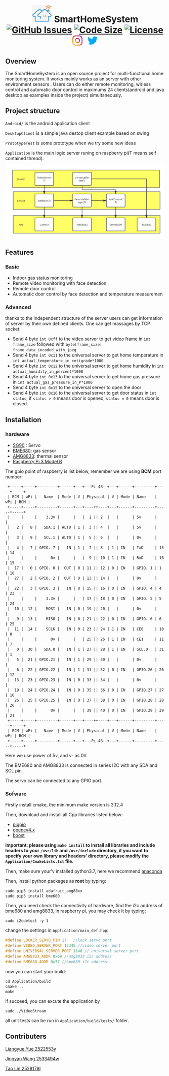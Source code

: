 <p align="center"></p>

<h1 align="center">
<img width="64" src="./images/imag.png">
  SmartHomeSystem
  <br>
  <a href="https://github.com/WayenVan/SmartHomeSystem/issues"><img src="https://img.shields.io/github/issues/WayenVan/SmartHomeSystem" alt="GitHub Issues"></a>
  <a href="https://img.shields.io/github/languages/code-size/WayenVan/SmartHomeSystem"><img src="https://img.shields.io/github/languages/code-size/WayenVan/SmartHomeSystem" alt="Code Size"></a>
  <a href="https://www.gnu.org/licenses/gpl-3.0.en.html"><img src="https://img.shields.io/github/license/healthyhomeuk/healthyhome" alt="License"></a>
  <br>
  <a href="https://www.instagram.com/smart_home_system123/"><img width="32" hspace="5" src="./images/instagram.svg"></img></a>
  <a href="https://twitter.com/home"><img width="32" hspace="5" src="./images/twitter.svg"></img></a>
<!--Icons made by https://www.freepik.com Freepik from "https://www.flaticon.com/-->
</h1> 

 ## Overview

The SmartHomeSystem is an open source project for multi-functional home monitoring system. It works mainly works as an server with other environment sensors . Users can do either remote monitoring, wirless control and automatic door control in maximums 24 clients(android and java desktop as examples inside the project) simultaneously.

## Project structure

`Android/` is the android application client

`DesktopClinet` is a simple java destop client example based on swing

`PrototypeTest` is some prototype when we try some new ideas

`Application` is the main logic server runing on raspberry pi(T means self contained thread):

<img src="./images/structure.svg" alt="structure"  />

## Features

### Basic

- Indoor gas status monitoring
- Remote video monitoring with face detection
- Remote door control
- Automatic door control by face detection and temperature measuremen

### Advanced

thanks to the independent structure of the server users can get information of server by their own defined clients. One can get massages by TCP socket:

- Send 4 byte `int 0xff`  to the video server to get video frame in `int frame_size`  followed with `byte[frame_size] frame_data_incoded_with_jpeg`
- Send 4 byte `int 0x11` to the universal server to get home temperature in `int actual_temperature_in cetigrade*1000`
- Send 4 byte `int 0x12` to the universal server to get home humidity in `int actual_humidity_in_percent*1000`
- Send 4 byte `int 0x13` to the universal server to get home gas pressure in `int actual_gas_pressure_in_P*1000`
- Send 4 byte `int 0x15` to the universal server to open the door
- Send 4 byte `int 0x16` to the universal server to get door status in `int status`, if `status > 0` means door is opened, `status = 0` means door is closed.

## Installation

### hardware

- [SG90](http://www.ee.ic.ac.uk/pcheung/teaching/DE1_EE/stores/sg90_datasheet.pdf) : Servo
- [BME680](https://www.bosch-sensortec.com/products/environmental-sensors/gas-sensors/bme680/): gas sensor
- [AMG8833](https://learn.adafruit.com/adafruit-amg8833-8x8-thermal-camera-sensor): thermal sensor
- [Raspberry Pi 3 Model B](https://www.raspberrypi.org/products/raspberry-pi-3-model-b/)

The gpio point of raspberry is list below, remember we are using **BCM** port number:

```shell
 +-----+-----+---------+------+---+---Pi 4B--+---+------+---------+-----+-----+
 | BCM | wPi |   Name  | Mode | V | Physical | V | Mode | Name    | wPi | BCM |
 +-----+-----+---------+------+---+----++----+---+------+---------+-----+-----+
 |     |     |    3.3v |      |   |  1 || 2  |   |      | 5v      |     |     |
 |   2 |   8 |   SDA.1 | ALT0 | 1 |  3 || 4  |   |      | 5v      |     |     |
 |   3 |   9 |   SCL.1 | ALT0 | 1 |  5 || 6  |   |      | 0v      |     |     |
 |   4 |   7 | GPIO. 7 |   IN | 1 |  7 || 8  | 1 | IN   | TxD     | 15  | 14  |
 |     |     |      0v |      |   |  9 || 10 | 1 | IN   | RxD     | 16  | 15  |
 |  17 |   0 | GPIO. 0 |  OUT | 0 | 11 || 12 | 0 | IN   | GPIO. 1 | 1   | 18  |
 |  27 |   2 | GPIO. 2 |  OUT | 0 | 13 || 14 |   |      | 0v      |     |     |
 |  22 |   3 | GPIO. 3 |   IN | 0 | 15 || 16 | 0 | IN   | GPIO. 4 | 4   | 23  |
 |     |     |    3.3v |      |   | 17 || 18 | 0 | IN   | GPIO. 5 | 5   | 24  |
 |  10 |  12 |    MOSI |   IN | 0 | 19 || 20 |   |      | 0v      |     |     |
 |   9 |  13 |    MISO |   IN | 0 | 21 || 22 | 0 | IN   | GPIO. 6 | 6   | 25  |
 |  11 |  14 |    SCLK |   IN | 0 | 23 || 24 | 1 | IN   | CE0     | 10  | 8   |
 |     |     |      0v |      |   | 25 || 26 | 1 | IN   | CE1     | 11  | 7   |
 |   0 |  30 |   SDA.0 |   IN | 1 | 27 || 28 | 1 | IN   | SCL.0   | 31  | 1   |
 |   5 |  21 | GPIO.21 |   IN | 1 | 29 || 30 |   |      | 0v      |     |     |
 |   6 |  22 | GPIO.22 |   IN | 1 | 31 || 32 | 0 | IN   | GPIO.26 | 26  | 12  |
 |  13 |  23 | GPIO.23 |   IN | 0 | 33 || 34 |   |      | 0v      |     |     |
 |  19 |  24 | GPIO.24 |   IN | 0 | 35 || 36 | 0 | IN   | GPIO.27 | 27  | 16  |
 |  26 |  25 | GPIO.25 |   IN | 0 | 37 || 38 | 0 | IN   | GPIO.28 | 28  | 20  |
 |     |     |      0v |      |   | 39 || 40 | 0 | IN   | GPIO.29 | 29  | 21  |
 +-----+-----+---------+------+---+----++----+---+------+---------+-----+-----+
 | BCM | wPi |   Name  | Mode | V | Physical | V | Mode | Name    | wPi | BCM |
 +-----+-----+---------+------+---+---Pi 4B--+---+------+---------+-----+-----+
```

Here we use power of 5v, and v- as 0V.

The BME680 and AMG8833 is connected in series I2C with any SDA and SCL pin.

The servo can be connected to any GPIO port.

### Sofware

Firstly install cmake,  the minimum make version is 3.12.4

Then, download and install all Cpp libraries listed below:

- [pigpio](http://abyz.me.uk/rpi/pigpio/download.html)
- [opencv4.x](https://docs.opencv.org/master/d0/db2/tutorial_macos_install.html)
- [boost](https://www.boost.org)

**important: please using `make install` to install all libraries and include headers to your `/usr/lib` and `/usr/include` directory, if you want to specify your own library and headers' directory, please modify the `Application/CmakeLists.txt` file.**

Then, make sure your'v  installed python3.7, here we recommend [anaconda](https://www.anaconda.com)

Then, install python packages as **root** by typing:

```shell
sudo pip3 install adafruit_amg88xx
sudo pip3 install bme680
```

Then, you need check the connectivity of hardware, find the i2c address of bme680 and amg8833, in raspberry pi, you may check it by typing:

```shell
sudo i2cdetect -y 1
```

change the settings in `Application/main_def.hpp`:

```c++
#define LOCKER_SERVO_PIN 17   //lock servo port
#define VIDEO_SERVER_PORT 12345 //video server port
#define UNIVERSAL_SERVER_PORT 1148 // universal server port
#define AMG8833_ADDR 0x69 //amg8833 i2c address
#define BME680_ADDR 0x77 //bme680 i2c address
```

now you can start your build:

```shell
cd Application/build
cmake ..
make
```

if succeed, you can excute the application by

```shell
sudo ./VideoStream
```

all unit tests can be run in `Application/build/tests/` folder.

## Contributers

[Liangyue Yue 2522553y](https://github.com/Liangyue-1998)

[Jingyan Wang 2533494w](https://github.com/WayenVan)

[Tao Lin 2528179l](https://github.com/brlink)

